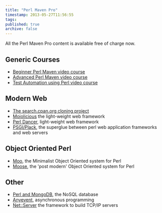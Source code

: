 ```yaml
---
title: "Perl Maven Pro"
timestamp: 2013-05-27T11:56:55
tags:
published: true
archive: false
---
```



All the Perl Maven Pro content is available free of charge now.

<!--
The **Perl Maven Pro** is a paid service where subscribers get 5-6 new articles and screencast every month.
See the previous articles [in the archive](/archive?tag=pro) and on the following pages:
-->


## Generic Courses
* [Beginner Perl Maven video course](/beginner-perl-maven-video-course)
* [Advanced Perl Maven video course](/advanced-perl-maven-video-course)
* [Test Automation using Perl video course](/testing)

## Modern Web
* [The search.cpan.org cloning project](/search-cpan-org)
* [Mojolicious](/mojolicious) the light-weight web framework
* [Perl Dancer](/dancer), light-weight web framework
* [PSGI/Plack](/psgi), the superglue between perl web application frameworks and web servers

## Object Oriented Perl
* [Moo](/moo), the Minimalist Object Oriented system for Perl
* [Moose](/moose), the 'post modern' Object Oriented system for Perl

## Other
* [Perl and MongoDB](/mongodb), the NoSQL database
* [Anyevent](/anyevent), asynchronous programming
* [Net::Server](/net-server) the framework to build TCP/IP servers

